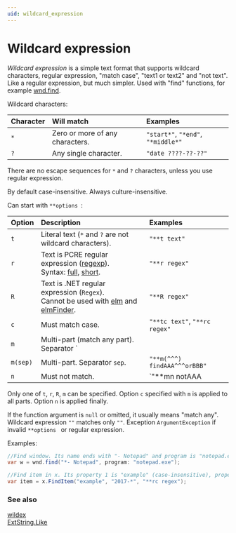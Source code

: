 ```yaml
---
uid: wildcard_expression
---
```


# Wildcard expression

*Wildcard expression* is a simple text format that supports wildcard characters, regular expression, "match case", "text1 or text2" and "not text". Like a regular expression, but much simpler. Used with "find" functions, for example [wnd.find]().

Wildcard characters:

| Character | Will match | Examples |
| :- | :- | :- |
| `*` | Zero or more of any characters. | `"start*"`, `"*end"`, `"*middle*"` |
| `?` | Any single character. | `"date ????-??-??"` |

There are no escape sequences for `*` and `?` characters, unless you use regular expression.

By default case-insensitive. Always culture-insensitive.

Can start with `**options `:

| Option | Description | Examples |
| :- | :- | :- |
| `t` | Literal text (`*` and `?` are not wildcard characters). | `"**t text"` |
| `r` | Text is PCRE regular expression ([regexp]()).<br>Syntax: [full](https://www.pcre.org/current/doc/html/pcre2pattern.html), [short](https://www.pcre.org/current/doc/html/pcre2syntax.html). | `"**r regex"` |
| `R` | Text is .NET regular expression (`Regex`).<br>Cannot be used with [elm]() and [elmFinder](). | `"**R regex"` |
| `c` | Must match case. | `"**tc text"`, `"**rc regex"` |
| `m` | Multi-part (match any part). Separator `||`. | `"**m findAAA||orBBB||**r orCCC"` |
| `m(sep)` | Multi-part. Separator `sep`. | `"**m(^^^) findAAA^^^orBBB"` |
| `n` | Must not match. | `"**mn notAAA||andNotBBB"` |

 Only one of `t`, `r`, `R`, `m` can be specified. Option `c` specified with `m` is applied to all parts. Option `n` is applied finally.

 If the function argument is `null` or omitted, it usually means "match any". Wildcard expression `""` matches only `""`. Exception `ArgumentException` if invalid `**options ` or regular expression.

Examples:
```csharp
//Find window. Its name ends with "- Notepad" and program is "notepad.exe".
var w = wnd.find("*- Notepad", program: "notepad.exe");

//Find item in x. Its property 1 is "example" (case-insensitive), property 2 starts with "2017-" and property 3 matches a case-sensitive regular expression.
var item = x.FindItem("example", "2017-*", "**rc regex");
```

### See also

[wildex]()<br>[ExtString.Like]()

